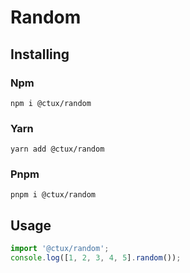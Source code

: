 # Random

## Installing

### Npm
```
npm i @ctux/random
```

### Yarn
```
yarn add @ctux/random
```

### Pnpm
```
pnpm i @ctux/random
```

## Usage

```typescript
import '@ctux/random';
console.log([1, 2, 3, 4, 5].random());
```

